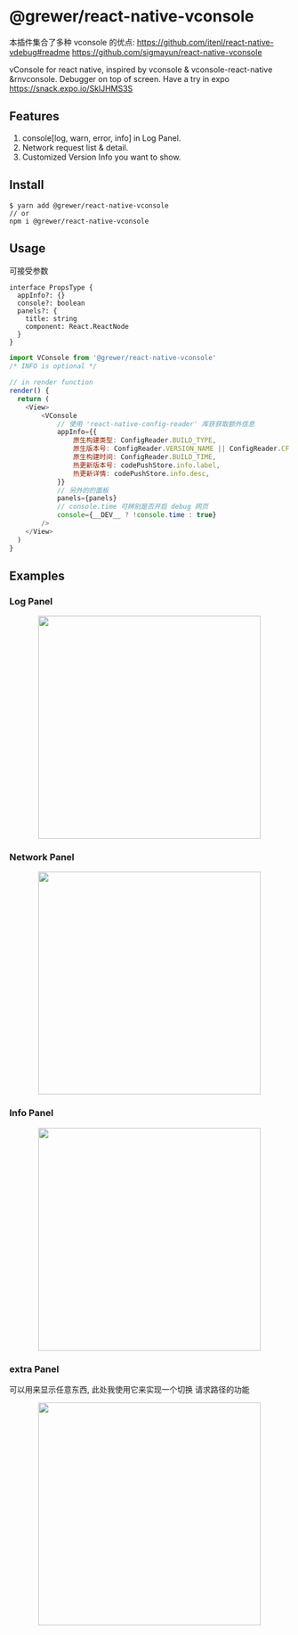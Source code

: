 # @grewer/react-native-vconsole


本插件集合了多种 vconsole 的优点:
https://github.com/itenl/react-native-vdebug#readme
https://github.com/sigmayun/react-native-vconsole

vConsole for react native, inspired by vconsole & vconsole-react-native &rnvconsole. Debugger on top of screen. Have a try in expo https://snack.expo.io/SklJHMS3S

## Features

1. console[log, warn, error, info] in Log Panel.
2. Network request list & detail.
3. Customized Version Info you want to show.

## Install

```shell
$ yarn add @grewer/react-native-vconsole
// or
npm i @grewer/react-native-vconsole
```

## Usage


可接受参数
```
interface PropsType {
  appInfo?: {}
  console?: boolean
  panels?: {
    title: string
    component: React.ReactNode
  }
}
```

```javascript
import VConsole from '@grewer/react-native-vconsole'
/* INFO is optional */

// in render function
render() {
  return (
    <View>
        <VConsole
            // 使用 'react-native-config-reader' 库获获取额外信息
            appInfo={{
                原生构建类型: ConfigReader.BUILD_TYPE,
                原生版本号: ConfigReader.VERSION_NAME || ConfigReader.CFBundleShortVersionString,
                原生构建时间: ConfigReader.BUILD_TIME,
                热更新版本号: codePushStore.info.label,
                热更新详情: codePushStore.info.desc,
            }}
            // 另外的的面板
            panels={panels}
            // console.time 可辨别是否开启 debug 网页
            console={__DEV__ ? !console.time : true}
        />
    </View>
  )
}
```

## Examples

### Log Panel

<div align=center><img width="400" align="center" src="./public/log.png"/></div>

### Network Panel

<div align=center><img width="400" align="center" src="./public/network.png"/></div>

### Info Panel

<div align=center><img width="400" align="center" src="./public/info.png"/></div>

### extra Panel

可以用来显示任意东西, 此处我使用它来实现一个切换 请求路径的功能

<div align=center><img width="400" align="center" src="./public/img.png"/></div>
